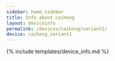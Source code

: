 ```yaml
---
sidebar: home_sidebar
title: Info about caihong
layout: deviceinfo
permalink: /devices/caihong/variant1/
device: caihong_variant1
---
```

{% include templates/device_info.md %}
